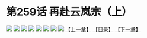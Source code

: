 # 第259话 再赴云岚宗（上）
![](https://mhpic.xiaomingtaiji.net/comic/D/斗破苍穹拆分版/259话/1.jpg-zymk.middle.webp)
![](https://mhpic.xiaomingtaiji.net/comic/D/斗破苍穹拆分版/259话/2.jpg-zymk.middle.webp)
![](https://mhpic.xiaomingtaiji.net/comic/D/斗破苍穹拆分版/259话/3.jpg-zymk.middle.webp)
![](https://mhpic.xiaomingtaiji.net/comic/D/斗破苍穹拆分版/259话/4.jpg-zymk.middle.webp)
![](https://mhpic.xiaomingtaiji.net/comic/D/斗破苍穹拆分版/259话/5.jpg-zymk.middle.webp)
![](https://mhpic.xiaomingtaiji.net/comic/D/斗破苍穹拆分版/259话/6.jpg-zymk.middle.webp)
![](https://mhpic.xiaomingtaiji.net/comic/D/斗破苍穹拆分版/259话/7.jpg-zymk.middle.webp)
![](https://mhpic.xiaomingtaiji.net/comic/D/斗破苍穹拆分版/259话/8.jpg-zymk.middle.webp)
[【上一章】](./258.md)
[【目录】](./README.md)
[【下一章】](./260.md)
